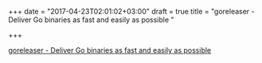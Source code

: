 +++
date = "2017-04-23T02:01:02+03:00"
draft = true
title = "goreleaser - Deliver Go binaries as fast and easily as possible "

+++

<p><a href="https://t.co/LKYfliNUl0">goreleaser - Deliver Go binaries as fast and easily as possible </a></p>